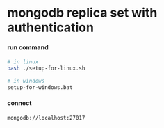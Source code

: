# mongodb replica set with authentication

#### run command
~~~bash
# in linux
bash ./setup-for-linux.sh

# in windows
setup-for-windows.bat
~~~

#### connect
~~~
mongodb://localhost:27017
~~~

